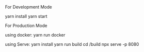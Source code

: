 For Development Mode

yarn install 
yarn start 


For Production Mode

using docker: 
  yarn run docker 
  
using Serve:
  yarn install
  yarn run build
  cd /build 
  npx serve -p 8080
